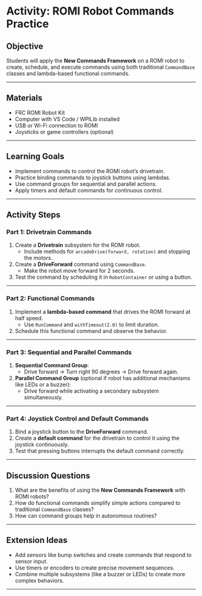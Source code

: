 # Activity: ROMI Robot Commands Practice

## Objective
Students will apply the **New Commands Framework** on a ROMI robot to create, schedule, and execute commands using both traditional `CommandBase` classes and lambda-based functional commands.

---

## Materials
- FRC ROMI Robot Kit  
- Computer with VS Code / WPILib installed  
- USB or Wi-Fi connection to ROMI  
- Joysticks or game controllers (optional)  

---

## Learning Goals
- Implement commands to control the ROMI robot’s drivetrain.  
- Practice binding commands to joystick buttons using lambdas.  
- Use command groups for sequential and parallel actions.  
- Apply timers and default commands for continuous control.

---

## Activity Steps

### Part 1: Drivetrain Commands
1. Create a **Drivetrain** subsystem for the ROMI robot.  
   - Include methods for `arcadeDrive(forward, rotation)` and stopping the motors.  
2. Create a **DriveForward** command using `CommandBase`.  
   - Make the robot move forward for 2 seconds.  
3. Test the command by scheduling it in `RobotContainer` or using a button.

---

### Part 2: Functional Commands
1. Implement a **lambda-based command** that drives the ROMI forward at half speed.  
   - Use `RunCommand` and `withTimeout(2.0)` to limit duration.  
2. Schedule this functional command and observe the behavior.  

---

### Part 3: Sequential and Parallel Commands
1. **Sequential Command Group**:  
   - Drive forward → Turn right 90 degrees → Drive forward again.  
2. **Parallel Command Group** (optional if robot has additional mechanisms like LEDs or a buzzer):  
   - Drive forward while activating a secondary subsystem simultaneously.  

---

### Part 4: Joystick Control and Default Commands
1. Bind a joystick button to the **DriveForward** command.  
2. Create a **default command** for the drivetrain to control it using the joystick continuously.  
3. Test that pressing buttons interrupts the default command correctly.

---

## Discussion Questions
1. What are the benefits of using the **New Commands Framework** with ROMI robots?  
2. How do functional commands simplify simple actions compared to traditional `CommandBase` classes?  
3. How can command groups help in autonomous routines?

---

## Extension Ideas
- Add sensors like bump switches and create commands that respond to sensor input.  
- Use timers or encoders to create precise movement sequences.  
- Combine multiple subsystems (like a buzzer or LEDs) to create more complex behaviors.

---
